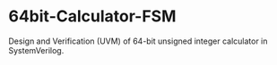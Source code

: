 # 64bit-Calculator-FSM
Design and Verification (UVM) of 64-bit unsigned integer calculator in SystemVerilog.
